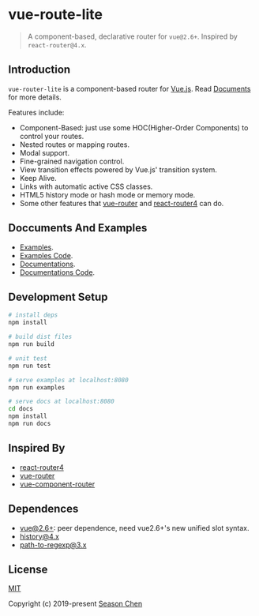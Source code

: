 # vue-route-lite

> A component-based, declarative router for `vue@2.6+`. Inspired by `react-router@4.x`.

## Introduction

`vue-router-lite` is a component-based router for [Vue.js](http://vuejs.org/). Read [Documents](https://github.chenchangqin.com/vue-router-lite/docs/) for more details.

Features include:

- Component-Based: just use some HOC(Higher-Order Components) to control your routes.
- Nested routes or mapping routes.
- Modal support.
- Fine-grained navigation control.
- View transition effects powered by Vue.js' transition system.
- Keep Alive.
- Links with automatic active CSS classes.
- HTML5 history mode or hash mode or memory mode.
- Some other features that [vue-router](https://github.com/vuejs/vue-router) and [react-router4](https://reacttraining.com/react-router/) can do.

## Doccuments And Examples

- [Examples](https://github.chenchangqin.com/vue-router-lite/examples/).
- [Examples Code](https://github.com/ccqgithub/vue-router-lite/tree/master/examples).
- [Documentations](https://github.chenchangqin.com/vue-router-lite/docs/).
- [Documentations Code](https://github.com/ccqgithub/vue-router-lite/tree/master/docs).

## Development Setup

```sh
# install deps
npm install

# build dist files
npm run build

# unit test
npm run test

# serve examples at localhost:8080
npm run examples

# serve docs at localhost:8080
cd docs
npm install
npm run docs
```

## Inspired By

- [react-router4](https://reacttraining.com/react-router/)
- [vue-router](https://github.com/vuejs/vue-router)
- [vue-component-router](https://github.com/blocka/vue-component-router)

## Dependences

- [vue@2.6+](https://vuejs.org/): peer dependence, need vue2.6+'s new unified slot syntax.
- [history@4.x](https://github.com/ReactTraining/history)
- [path-to-regexp@3.x](https://github.com/pillarjs/path-to-regexp)

## License

[MIT](http://opensource.org/licenses/MIT)

Copyright (c) 2019-present [Season Chen](https://github.com/ccqgithub)